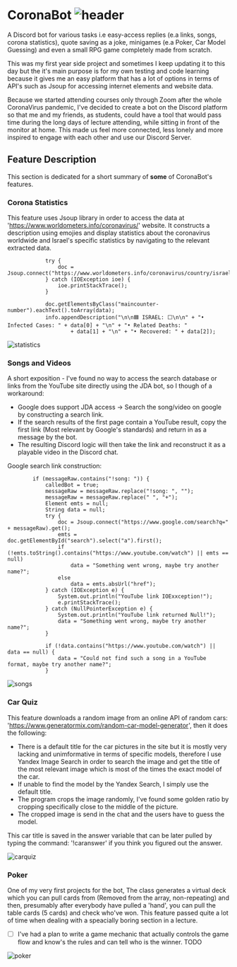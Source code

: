 # CoronaBot ![header](/assets/botpic.png "Mr. CoronaBot")
A Discord bot for various tasks i.e easy-access replies (e.a links, songs, corona statistics), quote saving as a joke, minigames (e.a Poker, Car Model Guessing) and even a small RPG game completely made from scratch.

This was my first year side project and sometimes I keep updating it to this day but the it's main purpose is for my own testing and code learning because it gives me an easy platform that has a lot of options in terms of API's such as Jsoup for accessing internet elements and website data.

Because we started attending courses only through Zoom after the whole CoronaVirus pandemic, I've decided to create a bot on the Discord platform so that me and my friends, as students, could have a tool that would pass time during the long days of lecture attending, while sitting in front of the monitor at home. This made us feel more connected, less lonely and more inspired to engage with each other and use our Discord Server.

## Feature Description
This section is dedicated for a short summary of **some** of CoronaBot's features.

### Corona Statistics
This feature uses Jsoup library in order to access the data at 'https://www.worldometers.info/coronavirus/' website. It constructs a description using emojies and display statistics about the coronavirus worldwide and Israel's specific statistics by navigating to the relevant extracted data.
```
			try {
				doc = Jsoup.connect("https://www.worldometers.info/coronavirus/country/israel/").get();
			} catch (IOException ioe) {
				ioe.printStackTrace();
			}

			doc.getElementsByClass("maincounter-number").eachText().toArray(data);
			info.appendDescription("\n\n🟦 ISRAEL: ⬜\n\n" + "• Infected Cases: " + data[0] + "\n" + "• Related Deaths: "
					+ data[1] + "\n" + "• Recovered: " + data[2]);
```

![statistics](/assets/zombiespic.png "Corona Statistics")

### Songs and Videos
A short exposition - I've found no way to access the search database or links from the YouTube site directly using the JDA bot, so I though of a workaround:
* Google does support JDA access -> Search the song/video on google by constructing a search link.
* If the search results of the first page contain a YouTube result, copy the first link (Most relevant by Google's standards) and return in as a message by the bot.
* The resulting Discord logic will then take the link and reconstruct it as a playable video in the Discord chat.

Google search link construction:
```
		if (messageRaw.contains("!song: ")) {
			calledBot = true;
			messageRaw = messageRaw.replace("!song: ", "");
			messageRaw = messageRaw.replace(" ", "+");
			Element emts = null;
			String data = null;
			try {
				doc = Jsoup.connect("https://www.google.com/search?q=" + messageRaw).get();
				emts = doc.getElementById("search").select("a").first();
				if (!emts.toString().contains("https://www.youtube.com/watch") || emts == null)
					data = "Something went wrong, maybe try another name?";
				else
					data = emts.absUrl("href");
			} catch (IOException e) {
				System.out.println("YouTube link IOExxception!");
				e.printStackTrace();
			} catch (NullPointerException e) {
				System.out.println("YouTube link returned Null!");
				data = "Something went wrong, maybe try another name?";
			}

			if (!data.contains("https://www.youtube.com/watch") || data == null) {
				data = "Could not find such a song in a YouTube format, maybe try another name?";
			}
```

![songs](/assets/songpic.png "Pulling the strings")

### Car Quiz
This feature downloads a random image from an online API of random cars: 'https://www.generatormix.com/random-car-model-generator', then it does the following:
* There is a default title for the car pictures in the site but it is mostly very lacking and unimformative in terms of specific models, therefore I use Yandex Image Search in order to search the image and get the title of the most relevant image which is most of the times the exact model of the car.
* If unable to find the model by the Yandex Search, I simply use the default title.
* The program crops the image randomly, I've found some golden ratio by cropping specifically close to the middle of the picture.
* The cropped image is send in the chat and the users have to guess the model.

This car title is saved in the answer variable that can be later pulled by typing the command: '!caranswer' if you think you figured out the answer.

![carquiz](/assets/carpic.png "Car Quiz")

### Poker
One of my very first projects for the bot, The class generates a virtual deck which you can pull cards from (Removed from the array, non-repeating) and then, presumably after everybody have pulled a 'hand', you can pull the table cards (5 cards) and check who've won. This feature passed quite a lot of time when dealing with a speacially boring section in a lecture.
- [ ] I've had a plan to write a game mechanic that actually controls the game flow and know's the rules and can tell who is the winner. TODO

![poker](/assets/pokerpic.png "Playing Poker")
